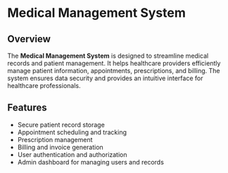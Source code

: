 # Medical Management System

## Overview
The **Medical Management System** is designed to streamline medical records and patient management. It helps healthcare providers efficiently manage patient information, appointments, prescriptions, and billing. The system ensures data security and provides an intuitive interface for healthcare professionals.

## Features
- Secure patient record storage
- Appointment scheduling and tracking
- Prescription management
- Billing and invoice generation
- User authentication and authorization
- Admin dashboard for managing users and records

